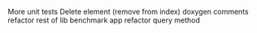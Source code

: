 More unit tests
Delete element (remove from index)
doxygen comments
refactor rest of lib
benchmark app
refactor query method